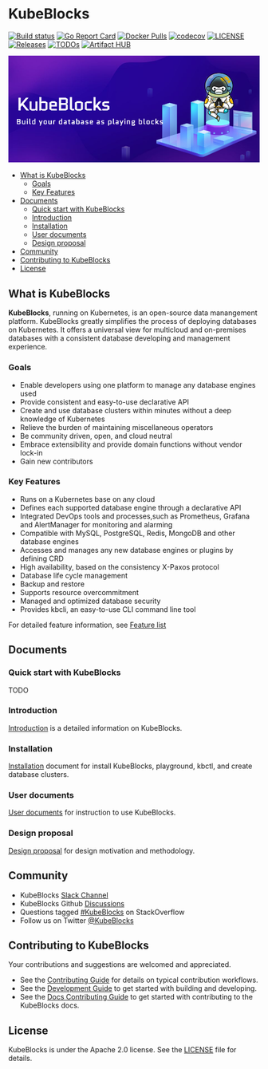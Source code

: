 # KubeBlocks

[![Build status](https://github.com/apecloud/kubeblocks/workflows/CICD-PUSH/badge.svg)](https://github.com/apecloud/kubeblocks/actions/workflows/cicd-push.yml)
[![Go Report Card](https://goreportcard.com/badge/github.com/apecloud/kubeblocks)](https://goreportcard.com/report/github.com/apecloud/kubeblocks)
[![Docker Pulls](https://img.shields.io/docker/pulls/apecloud/kubeblocks)](https://hub.docker.com/r/apecloud/kubeblocks)
[![codecov](https://codecov.io/gh/apecloud/kubeblocks/branch/main/graph/badge.svg?token=GEH4I1C80Y)](https://codecov.io/gh/apecloud/kubeblocks)
[![LICENSE](https://img.shields.io/github/license/apecloud/kubeblocks.svg?style=flat-square)](/LICENSE)
[![Releases](https://img.shields.io/github/release/apecloud/kubeblocks/all.svg?style=flat-square)](https://github.com/apecloud/kubeblocks/releases)
[![TODOs](https://img.shields.io/endpoint?url=https://api.tickgit.com/badge?repo=github.com/apecloud/kubeblocks)](https://www.tickgit.com/browse?repo=github.com/apecloud/kubeblocks)
[![Artifact HUB](https://img.shields.io/endpoint?url=https://artifacthub.io/badge/repository/apecloud)](https://artifacthub.io/packages/search?repo=apecloud)

![image](docs/img/banner:-image-with:-ape-space.jpg)


- [What is KubeBlocks](#what-is-kubeblocks)
  - [Goals](#goals)
  - [Key Features](#key-features)
- [Documents](#documents)
  - [Quick start with KubeBlocks](#quick-start-with-kubeblocks)
  - [Introduction](#introduction)
  - [Installation](#installation)
  - [User documents](#user-documents)
  - [Design proposal](#design-proposal)
- [Community](#community)
- [Contributing to KubeBlocks](#contributing-to-kubeblocks)
- [License](#license)


## What is KubeBlocks
**KubeBlocks**, running on Kubernetes, is an open-source data manangement platform. KubeBlocks greatly simplifies the process of deploying databases on Kubernetes. It offers a universal view for multicloud and on-premises databases with a consistent database developing and management experience.

### Goals
- Enable developers using one platform to manage any database engines used
- Provide consistent and easy-to-use declarative API
- Create and use database clusters within minutes without a deep knowledge of Kubernetes
- Relieve the burden of maintaining miscellaneous operators
- Be community driven, open, and cloud neutral
- Embrace extensibility and provide domain functions without vendor lock-in
- Gain new contributors
### Key Features
- Runs on a Kubernetes base on any cloud
- Defines each supported database engine through a declarative API
- Integrated DevOps tools and processes,such as Prometheus, Grafana and AlertManager for monitoring and alarming
- Compatible with MySQL, PostgreSQL, Redis, MongoDB and other database engines
- Accesses and manages any new database engines or plugins by defining CRD
- High availability, based on the consistency X-Paxos protocol
- Database life cycle management
- Backup and restore
- Supports resource overcommitment
- Managed and optimized database security
- Provides kbcli, an easy-to-use CLI command line tool

For detailed feature information, see [Feature list](https://github.com/apecloud/kubeblocks/blob/support/rewrite_kb_introduction/docs/user_docs/Introduction/feature_list.md)

## Documents
### Quick start with KubeBlocks
TODO 
### Introduction
[Introduction](https://github.com/apecloud/kubeblocks/blob/main/docs/user_docs/Introduction/introduction.md) is a detailed information on KubeBlocks.
### Installation
[Installation](https://github.com/apecloud/kubeblocks/tree/main/docs/user_docs/installation) document for install KubeBlocks, playground, kbctl, and create database clusters.
### User documents
[User documents](https://github.com/apecloud/kubeblocks/tree/main/docs/user_docs) for instruction to use KubeBlocks.
### Design proposal
[Design proposal](https://github.com/apecloud/kubeblocks/tree/main/docs/design_docs) for design motivation and methodology.

## Community
- KubeBlocks [Slack Channel](https://kubeblocks.slack.com/ssb/redirect)
- KubeBlocks Github [Discussions](https://github.com/apecloud/kubeblocks/discussions)
- Questions tagged [#KubeBlocks](https://stackoverflow.com/questions/tagged/KubeBlocks) on StackOverflow
- Follow us on Twitter [@KubeBlocks](https://twitter.com/KubeBlocks)
## Contributing to KubeBlocks
Your contributions and suggestions are welcomed and appreciated.
- See the [Contributing Guide](docs/CONTRIBUTING.md) for details on typical contribution workflows.
- See the [Development Guide](docs/DEVELOPING.md) to get started with building and developing.
- See the [Docs Contributing Guide](docs/CONTRIBUTING_DOCS.md) to get started with contributing to the KubeBlocks docs.

## License
KubeBlocks is under the Apache 2.0 license. See the [LICENSE](./LICENSE) file for details.